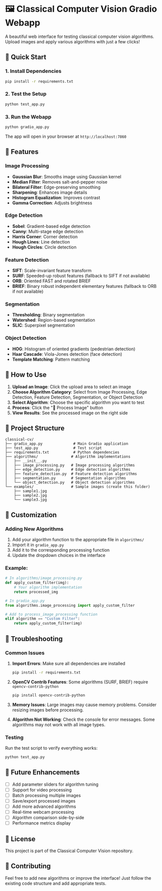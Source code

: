 # 🖼️ Classical Computer Vision Gradio Webapp

A beautiful web interface for testing classical computer vision algorithms. Upload images and apply various algorithms with just a few clicks!

## 🚀 Quick Start

### 1. Install Dependencies
```bash
pip install -r requirements.txt
```

### 2. Test the Setup
```bash
python test_app.py
```

### 3. Run the Webapp
```bash
python gradio_app.py
```

The app will open in your browser at `http://localhost:7860`

## 🎯 Features

### Image Processing
- **Gaussian Blur**: Smooths image using Gaussian kernel
- **Median Filter**: Removes salt-and-pepper noise
- **Bilateral Filter**: Edge-preserving smoothing
- **Sharpening**: Enhances image details
- **Histogram Equalization**: Improves contrast
- **Gamma Correction**: Adjusts brightness

### Edge Detection
- **Sobel**: Gradient-based edge detection
- **Canny**: Multi-stage edge detection
- **Harris Corner**: Corner detection
- **Hough Lines**: Line detection
- **Hough Circles**: Circle detection

### Feature Detection
- **SIFT**: Scale-invariant feature transform
- **SURF**: Speeded-up robust features (fallback to SIFT if not available)
- **ORB**: Oriented FAST and rotated BRIEF
- **BRIEF**: Binary robust independent elementary features (fallback to ORB if not available)

### Segmentation
- **Thresholding**: Binary segmentation
- **Watershed**: Region-based segmentation
- **SLIC**: Superpixel segmentation

### Object Detection
- **HOG**: Histogram of oriented gradients (pedestrian detection)
- **Haar Cascade**: Viola-Jones detection (face detection)
- **Template Matching**: Pattern matching

## 🎨 How to Use

1. **Upload an Image**: Click the upload area to select an image
2. **Choose Algorithm Category**: Select from Image Processing, Edge Detection, Feature Detection, Segmentation, or Object Detection
3. **Select Algorithm**: Choose the specific algorithm you want to test
4. **Process**: Click the "🚀 Process Image" button
5. **View Results**: See the processed image on the right side

## 📁 Project Structure

```
classical-cv/
├── gradio_app.py              # Main Gradio application
├── test_app.py                # Test script
├── requirements.txt           # Python dependencies
├── algorithms/               # Algorithm implementations
│   ├── __init__.py
│   ├── image_processing.py   # Image processing algorithms
│   ├── edge_detection.py     # Edge detection algorithms
│   ├── feature_detection.py  # Feature detection algorithms
│   ├── segmentation.py       # Segmentation algorithms
│   └── object_detection.py   # Object detection algorithms
└── examples/                 # Sample images (create this folder)
    ├── sample1.jpg
    ├── sample2.jpg
    └── sample3.jpg
```

## 🔧 Customization

### Adding New Algorithms

1. Add your algorithm function to the appropriate file in `algorithms/`
2. Import it in `gradio_app.py`
3. Add it to the corresponding processing function
4. Update the dropdown choices in the interface

### Example:
```python
# In algorithms/image_processing.py
def apply_custom_filter(img):
    # Your algorithm implementation
    return processed_img

# In gradio_app.py
from algorithms.image_processing import apply_custom_filter

# Add to process_image_processing function
elif algorithm == "Custom Filter":
    return apply_custom_filter(img)
```

## 🐛 Troubleshooting

### Common Issues

1. **Import Errors**: Make sure all dependencies are installed
   ```bash
   pip install -r requirements.txt
   ```

2. **OpenCV Contrib Features**: Some algorithms (SURF, BRIEF) require `opencv-contrib-python`
   ```bash
   pip install opencv-contrib-python
   ```

3. **Memory Issues**: Large images may cause memory problems. Consider resizing images before processing.

4. **Algorithm Not Working**: Check the console for error messages. Some algorithms may not work with all image types.

### Testing

Run the test script to verify everything works:
```bash
python test_app.py
```

## 🌟 Future Enhancements

- [ ] Add parameter sliders for algorithm tuning
- [ ] Support for video processing
- [ ] Batch processing multiple images
- [ ] Save/export processed images
- [ ] Add more advanced algorithms
- [ ] Real-time webcam processing
- [ ] Algorithm comparison side-by-side
- [ ] Performance metrics display

## 📝 License

This project is part of the Classical Computer Vision repository.

## 🤝 Contributing

Feel free to add new algorithms or improve the interface! Just follow the existing code structure and add appropriate tests. 